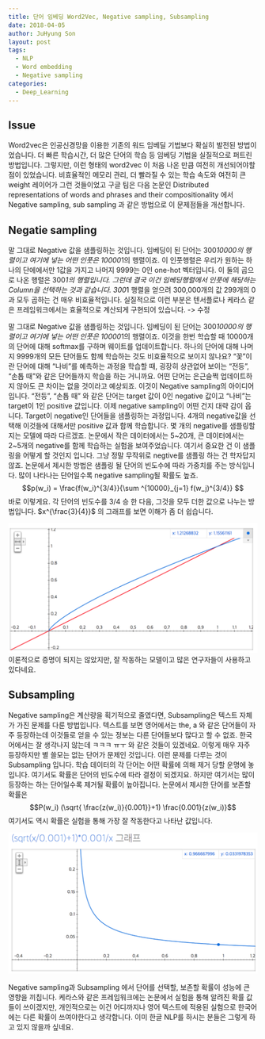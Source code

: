 ```yaml
---
title: 단어 임베딩 Word2Vec, Negative sampling, Subsampling
date: 2018-04-05
author: JuHyung Son
layout: post
tags:
  - NLP
  - Word embedding
  - Negative sampling
categories:
  - Deep_Learning
---
```


## Issue

Word2vec은 인공신경망을 이용한 기존의 워드 임베딜 기법보다 확실히 발전된 방법이었습니다. 더 빠른 학습시간, 더 많은 단어의 학습 등 임베딩 기법을 실질적으로 퍼트린 방법입니다. 그렇지만, 이런 형태의 word2vec 이 처음 나온 만큼 여전히 개선되어야할 점이 있었습니다. 비효율적인 메모리 관리, 더 빨라질 수 있는 학습 속도와 여전히 큰 weight 레이어가 그런 것들이었고 구글 팀은 다음 논문인 Distributed representations of words and phrases and their compositionality 에서 Negative sampling, sub sampling 과 같은 방법으로 이 문제점들을 개선합니다.

## Negatie sampling

말 그대로 Negative 값을 샘플링하는 것입니다. 임베딩이 된 단어는 300*10000의 행렬이고 여기에 넣는 어떤 인풋은 10000*1의 행렬이죠. 이 인풋행렬은 우리가 원하는 하나의 단에에서만 1값을 가지고 나머지 9999는 0인 one-hot 벡터입니다. 이 둘의 곱으로 나온 행렬은 300*1의 행렬입니다. 그런데 결국 이건 임베딩행렬에서 인풋에 해당하는 Column을 선택하는 것과 같습니다. 300*1 행렬을 얻으려 300,000개의 값 299개의 0과 모두 곱하는 건 매우 비효율적입니다. 실질적으로  이런 부분은 텐서플로나 케라스 같은 프레임워크에서는 효율적으로 계산되게 구현되어 있습니다. -> 수정

말 그대로 Negative 값을 샘플링하는 것입니다. 임베딩이 된 단어는 300*10000의 행렬이고 여기에 넣는 어떤 인풋은 10000*1의 행렬이죠. 이것을 한번 학습할 때 10000개의 단어에 대해 softmax를 구하며 웨이트를 업데이트합니다. 하나의 단어에 대해 나머지 9999개의 모든 단어들도 함께 학습하는 것도 비효율적으로 보이지 않나요? “꽃”이란 단어에 대해 “나비”를 예측하는 과정을 학습할 때, 굉장히 상관없어 보이는 “전등”, “손톱 때”와 같은 단어들까지 학습을 하는 거니까요. 어떤 단어는 은근슬쩍 업데이트하지 않아도 큰 차이는 없을 것이라고 예상되죠. 이것이 Negative sampling의 아이디어입니다. “전등”, “손톱 때” 와 같은 단어는 target 값이 0인 negative 값이고 “나비”는 target이 1인 positive 값입니다. 이제 negative sampling이 어떤 건지 대략 감이 옵니다. Target이 negative인 단어들을 샘플링하는 과정입니다. 4개의 negative값을 선택해 이것들에 대해서만 positive 값과 함께 학습합니다. 몇 개의 negative를 샘플링할지는 모델에 따라 다르겠죠. 논문에서 작은 데이터에서는 5~20개, 큰 데이터에서는 2~5개의 negative를 함께 학습하는 실험을 보여주었습니다.
여기서 중요한 건 이 샘플링을 어떻게 할 것인지 입니다. 그냥 정말 무작위로 negtive를 샘플링 하는 건 학자답지 않죠. 논문에서 제시한 방법은 샘플링 될 단어의 빈도수에 따라 가중치를 주는 방식입니다. 많이 나타나는 단어일수록 negative sampling될 확률도 높죠.
 $$p(w_i) = \frac{f(w_i)^{3/4}}{\sum ^{10000}_{j=1} f(w_j)^{3/4}} $$ 바로 이렇게요. 각 단어의 빈도수를 3/4 승 한 다음, 그것을 모두 더한 값으로 나누는 방법입니다. $x^{\frac{3}{4}}$ 의 그래프를 보면 이해가 좀 더 쉽습니다.
 <div align="center"> <img src="/image/word2vec/6.jpg"/></div>
이론적으로 증명이 되지는 않았지만, 잘 작동하는 모델이고 많은 연구자들이 사용하고 있다네요.

## Subsampling
Negative sampling은 계산량을 획기적으로 줄였다면, Subsampling은 텍스트 자체가 가진 문제를 다룬 방법입니다. 텍스트를 보면 영어에서는 the, a 와 같은 단어들이 자주 등장하는데 이것들로 얻을 수 있는 정보는 다른 단어들보다 많다고 할 수 없죠. 한국어에서는 잘 생각나지 않는데 ㅋㅋㅋ ㅠㅜ 와 같은 것들이 있겠네요. 이렇게 매우 자주 등장하지만 별 쓸모는 없는 단어가 문제인 것입니다. 이런 문제를 다루는 것이 Subsampling 입니다. 학습 데이터의 각 단어는 어떤 확률에 의해 제거 당할 운명에 놓입니다. 여기서도 확률은 단어의 빈도수에 따라 결정이 되겠지요. 하지만 여기서는 많이 등장하는 하는 단어일수록 제거될 확률이 높아집니다. 논문에서 제시한 단어를 보존할 확률은 $$P(w_i) (\sqrt{ \frac{z(w_i)}{0.001}}+1) \frac{0.001}{z(w_i)}$$ 여기서도 역시 확률은 실험을 통해 가장 잘 작동한다고 나타난 값입니다.
<div align="center"><img src="/image/word2vec/7.jpg" /> </div>

Negative sampling과 Subsampling 에서 단어를 선택할, 보존할 확률이 성능에 큰 영향을 끼칩니다. 케라스와 같은 프레임워크에는 논문에서 실험을 통해 알려진 확률 값들이 쓰이겠지만, 개인적으로는 이건 어디까지나 영어 텍스트에 적용된 실험으로 한국어에는 다른 확률이 쓰여야한다고 생각합니다. 이미 한글 NLP를 하시는 분들은 그렇게 하고 있지 않을까 싶네요.
